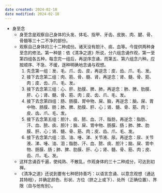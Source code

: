 ```yaml
---
date created: 2024-02-18
date modified: 2024-02-18
---
```

- 身至念
    - 身至念是观察自己身体的头发、体毛、指甲、牙齿、皮肤、肉、腱、骨、骨髓等三十二不净的部份。 
    - 观察自己身体的三十二种成份。诸天没有胆汁、痰、血等。今提供两种身至念的修法。第一种是：依《清净之道》所说，分六组念诵作观，第一至第四组各五种，每念完一组后，再逆序念诵，而第五、第六组念六种。应按顺序、不急、不缓，逐种明确地念诵与观想。
        1. 先念第一组：发、毛、爪、齿、皮，再逆念：皮、齿、爪、毛、发。
        2. 接下去念第二组：肉、筋、骨、髓、肾，再逆念：肾、髓、骨、筋、肉；皮、齿、爪、毛、发。
        3. 接下去念第三组：心、肝、肋膜、脾、肺，再逆念：肺、脾、肋膜、肝、心；肾、髓、骨、筋、肉；皮、齿、爪、毛、发。
        4. 接下去念第四组：肠、肠膜、胃中物、屎、脑，再逆念：脑、屎、胃中物、肠膜、肠；肺、脾、肋膜、肝、心；肾、髓、骨、筋、肉；皮、齿、爪、毛、发。
        5. 接下去念第五组：胆汁、痰、脓、血、汗、脂肪，再逆念：脂肪、汗、血、脓、痰、胆汁；脑、屎、胃中物、肠膜、肠；肺、脾、肋膜、肝、心；肾、髓、骨、筋、肉；皮、齿、爪、毛、发。
        6. 接下去念第六组：泪、油、唾、涕、关节液、尿。再逆念：尿、关节液、涕、唾、油、泪；脂肪、汗、血、脓、痰、胆汁；脑、屎、胃中物、肠膜、肠；肺、脾、肋膜、肝、心；肾、髓、骨、筋、肉；皮、齿、爪、毛、发。
    - 这样念诵百千遍，使纯熟、不散乱，作观身体的三十二种成分，可达到初禅。
    - 《清净之道》还说到要有七种把持善巧：以语言念诵、以意念观想（通达其特相），并确定颜色、形状、方位（脐之上或下）、处所（正确位置）、界限（自与他有别）。
